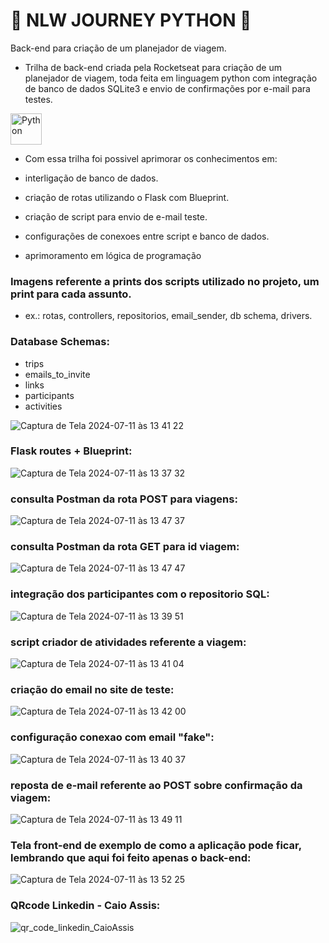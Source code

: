 # 🚀 NLW JOURNEY PYTHON 🚀

 Back-end para criação de um planejador de viagem.

* Trilha de back-end criada pela Rocketseat para criação de um planejador de viagem, toda feita em linguagem python com integração de banco de dados SQLite3 e envio de confirmações por e-mail para testes.

<div style="display:inline_block" >
  
<img align="center" alt="Python" src="https://www.python.org/static/img/python-logo.png" style="height:50px; width:auto" target="_blank">

* Com essa trilha foi possivel aprimorar os conhecimentos em:

* interligação de banco de dados.
* criação de rotas utilizando o Flask com Blueprint.
* criação de script para envio de e-mail teste.
* configurações de conexoes entre script e banco de dados.
* aprimoramento em lógica de programação



### Imagens referente a prints dos scripts utilizado no projeto, um print para cada assunto.

* ex.: rotas, controllers, repositorios, email_sender, db schema, drivers.

### Database Schemas:

* trips
* emails_to_invite
* links
* participants
* activities

![Captura de Tela 2024-07-11 às 13 41 22](https://github.com/caioassis-dev/qrcode_creator_python/assets/61170444/32924bbb-bccc-41c1-af66-740d7536e680)


### Flask routes + Blueprint:

![Captura de Tela 2024-07-11 às 13 37 32](https://github.com/caioassis-dev/qrcode_creator_python/assets/61170444/7af00010-e269-421c-8490-6579899f6703)

### consulta Postman da rota POST para viagens:

![Captura de Tela 2024-07-11 às 13 47 37](https://github.com/caioassis-dev/qrcode_creator_python/assets/61170444/04abff14-93ae-4ac4-8e83-f4173d8065d4)

### consulta Postman da rota GET para id viagem: 

![Captura de Tela 2024-07-11 às 13 47 47](https://github.com/caioassis-dev/qrcode_creator_python/assets/61170444/0e91aecb-b710-4e3a-946d-e5fc70005af7)

### integração dos participantes com o repositorio SQL: 

![Captura de Tela 2024-07-11 às 13 39 51](https://github.com/caioassis-dev/qrcode_creator_python/assets/61170444/4c789e74-5e56-4ca8-9651-3875513e2614)

### script criador de atividades referente a viagem:

![Captura de Tela 2024-07-11 às 13 41 04](https://github.com/caioassis-dev/qrcode_creator_python/assets/61170444/3b7d9296-2cba-4365-916d-970284305fd4)


### criação do email no site de teste:

![Captura de Tela 2024-07-11 às 13 42 00](https://github.com/caioassis-dev/qrcode_creator_python/assets/61170444/277850d1-4d2c-4e33-b453-16558980703c)

### configuração conexao com email "fake":

![Captura de Tela 2024-07-11 às 13 40 37](https://github.com/caioassis-dev/qrcode_creator_python/assets/61170444/e1a1fda1-7d48-407a-844a-3192ff45059b)

### reposta de e-mail referente ao POST sobre confirmação da viagem:

![Captura de Tela 2024-07-11 às 13 49 11](https://github.com/caioassis-dev/qrcode_creator_python/assets/61170444/60c764ea-832b-4245-a89f-e7d3c1c4fb31)


### Tela front-end de exemplo de como a aplicação pode ficar, lembrando que aqui foi feito apenas o back-end:

![Captura de Tela 2024-07-11 às 13 52 25](https://github.com/caioassis-dev/qrcode_creator_python/assets/61170444/851ccc81-8a3d-4b3a-bdb9-16816a76c966)


### QRcode Linkedin -  Caio Assis:

![qr_code_linkedin_CaioAssis](https://github.com/caioassis-dev/qrcode_creator_python/assets/61170444/b4cf5fa0-af87-4521-8ae2-07b9063da387)